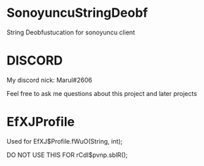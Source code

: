 # SonoyuncuStringDeobf
String Deobfustucation for sonoyuncu client 

# DISCORD
My discord nick: Marul#2606

Feel free to ask me questions about this project and later projects

# EfXJProfile
Used for EfXJ$Profile.fWuO(String, int); 

DO NOT USE THIS FOR rCdI$pvnp.sblR();
